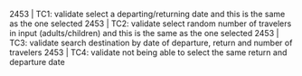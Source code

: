 2453 | TC1: validate select a departing/returning date and this is the same as the one selected 2453 | TC2: validate select random number of travelers in input (adults/children) and this is the same as the one selected 2453 | TC3: validate search destination by date of departure, return and number of travelers 2453 | TC4: validate not being able to select the same return and departure date
